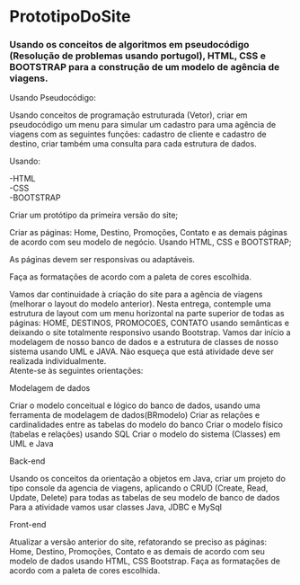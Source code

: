 # PrototipoDoSite

### Usando os conceitos de algoritmos em pseudocódigo (Resolução de problemas usando portugol), HTML, CSS e BOOTSTRAP para a construção de um modelo de agência de viagens.  

 

Usando Pseudocódigo: 

Usando conceitos de programação estruturada (Vetor), criar em pseudocódigo um menu para simular um cadastro para uma agência de viagens com as seguintes funções: 
cadastro de cliente e cadastro de destino, criar também uma consulta para cada estrutura de dados. 

             

Usando: 

-HTML<br/> 
-CSS<br/> 
-BOOTSTRAP <br/>

Criar um protótipo da primeira versão do site; 

Criar as páginas: Home, Destino, Promoções, Contato e as demais páginas de acordo com seu modelo de negócio. Usando HTML, CSS e BOOTSTRAP; 

As páginas devem ser responsivas ou adaptáveis. 

Faça as formatações de acordo com a paleta de cores escolhida. 

 Vamos dar continuidade à criação do site para a agência de viagens (melhorar o layout do modelo anterior). Nesta entrega, contemple uma estrutura de layout com um menu horizontal na parte superior de todas as páginas: HOME, DESTINOS, PROMOCOES, CONTATO usando <tags> semânticas e deixando o site totalmente responsivo usando Bootstrap. Vamos dar início a modelagem de nosso banco de dados e a estrutura de classes de nosso sistema usando UML e JAVA.  Não esqueça que está atividade deve ser realizada individualmente.  
Atente-se às seguintes orientações: 
 
Modelagem de dados 
 
Criar o modelo conceitual e lógico do banco de dados, usando uma ferramenta de modelagem de dados(BRmodelo) 
Criar as relações e cardinalidades entre as tabelas do modelo do banco
Criar o modelo físico (tabelas e relações) usando SQL
Criar o modelo do sistema (Classes) em UML e Java 
 
Back-end 
 
Usando os conceitos da orientação a objetos em Java, criar um projeto do tipo console da agencia de viagens, aplicando o CRUD (Create, Read, Update, Delete) para todas as tabelas de seu modelo de banco de dados 
Para a atividade vamos usar classes Java, JDBC e MySql 
 

Front-end 

 
Atualizar a versão anterior do site, refatorando se preciso as páginas: Home, Destino, Promoções, Contato e as demais de acordo com seu modelo de dados usando HTML, CSS Bootstrap. 
Faça as formatações de acordo com a paleta de cores escolhida. 
